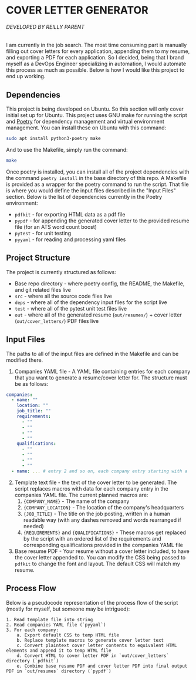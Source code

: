 # COVER LETTER GENERATOR
###### DEVELOPED BY REILLY PARENT
I am currently in the job search. The most time consuming part is manually filling out cover letters for every application, appending them to my resume, and exporting a PDF for each application. So I decided, being that I brand myself as a DevOps Engineer specializing in automation, I would automate this process as much as possible. Below is how I would like this project to end up working.
## Dependencies
This project is being developed on Ubuntu. So this section will only cover initial set up for Ubuntu. This project uses GNU make for running the script and [Poetry](https://python-poetry.org/) for dependency management and virtual environment management. You can install these on Ubuntu with this command:
```bash
sudo apt install python3-poetry make
```
And to use the Makefile, simply run the command:
```bash
make
```
Once poetry is installed, you can install all of the project dependencies with the command `poetry install` in the base directory of this repo. A Makefile is provided as a wrapper for the poetry command to run the script. That file is where you would define the input files described in the "Input Files" section. Below is the list of dependencies currently in the Poetry environment:
* `pdfkit` - for exporting HTML data as a pdf file
* `pypdf` - for appending the generated cover letter to the provided resume file (for an ATS word count boost)
* `pytest` - for unit testing
* `pyyaml` - for reading and processing yaml files
## Project Structure
The project is currently structured as follows:
* Base repo directory - where poetry config, the README, the Makefile, and git related files live
* `src` - where all the source code files live
* `deps` - where all of the dependency input files for the script live
* `test` - where all of the pytest unit test files live
* `out` - where all of the generated resume (`out/resumes/`) + cover letter (`out/cover_letters/`) PDF files live
## Input Files
The paths to all of the input files are defined in the Makefile and can be modified there.
1. Companies YAML file - A YAML file containing entries for each company that you want to generate a resume/cover letter for. The structure must be as follows:
```yaml
companies:
  - name: ""
    location: ""
    job_title: ""
    requirements:
      - ""
      - ""
      - ""
      - ""
    qualifications:
      - ""
      - ""
      - ""
      - ""
  - name: ... # entry 2 and so on, each company entry starting with a `-` and with the EXACT STRUCTURE of this example entry above
```
2. Template text file - the text of the cover letter to be generated. The script replaces macros with data for each company entry in the companies YAML file. The current planned macros are:
    1. `{COMPANY_NAME}` - The name of the company
    2. `{COMPANY_LOCATION}` - The location of the company's headquarters
    3. `{JOB_TITLE}` - The title on the job posting, written in a human readable way (with any dashes removed and words rearranged if needed)
    4. `{REQUIREMENTS}` and `{QUALIFICATIONS}` - These macros get replaced by the script with an ordered list of the requirements and corresponding qualifications provided in the companies YAML file
3. Base resume PDF - Your resume without a cover letter included, to have the cover letter appended to. You can modify the CSS being passed to `pdfkit` to change the font and layout. The default CSS will match my resume.
## Process Flow
Below is a pseudocode representation of the process flow of the script (mostly for myself, but someone may be intrigued):
```
1. Read template file into string
2. Read companies YAML file (`pyyaml`)
3. For each company:
	a. Export default CSS to temp HTML file
	b. Replace template macros to generate cover letter text
	c. Convert plaintext cover letter contents to equivalent HTML elements and append it to temp HTML file
	d. Convert HTML to cover letter PDF in `out/cover_letters` directory (`pdfkit`)
	e. Combine base resume PDF and cover letter PDF into final output PDF in `out/resumes` directory (`pypdf`)
```
